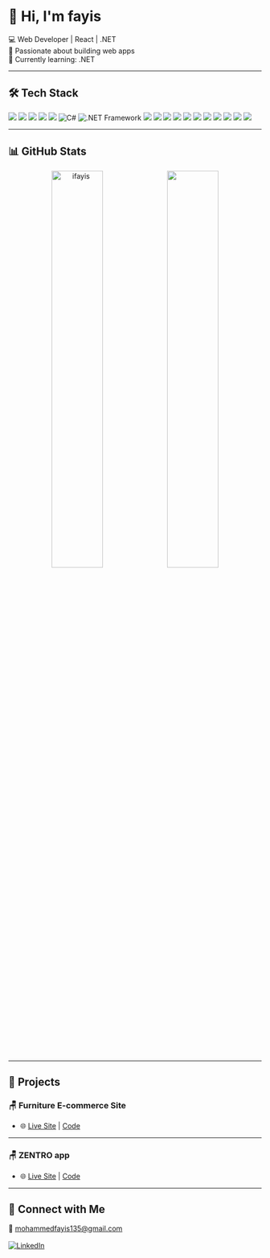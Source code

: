 # 👋 Hi, I'm fayis

💻 Web Developer | React | .NET <br>
🚀 Passionate about building web apps  <br>
🌱 Currently learning: .NET

---

## 🛠 Tech Stack

<p align="left">
  <img src="https://img.shields.io/badge/HTML5-E34F26?style=for-the-badge&logo=html5&logoColor=white" />
  <img src="https://img.shields.io/badge/CSS3-1572B6?style=for-the-badge&logo=css3&logoColor=white" />
  <img src="https://img.shields.io/badge/JavaScript-F7DF1E?style=for-the-badge&logo=javascript&logoColor=black" />
  <img src="https://img.shields.io/badge/React-20232A?style=for-the-badge&logo=react&logoColor=61DAFB" />
  <img src="https://img.shields.io/badge/Redux-764ABC?style=for-the-badge&logo=redux&logoColor=white" />
  <img src="https://img.shields.io/badge/C%23-239120?style=for-the-badge&logo=csharp&logoColor=white" alt="C#">
  <img src="https://img.shields.io/badge/.NET%20Framework-512BD4?style=for-the-badge&logo=dotnet&logoColor=white" alt=".NET Framework">
  <img src="https://img.shields.io/badge/.NET_Core-512BD4?style=for-the-badge&logo=dotnet&logoColor=white" />
  <img src="https://img.shields.io/badge/Tailwind_CSS-38B2AC?style=for-the-badge&logo=tailwind-css&logoColor=white" />
  <img src="https://img.shields.io/badge/Bootstrap-7952B3?style=for-the-badge&logo=bootstrap&logoColor=white" />
  <img src="https://img.shields.io/badge/Figma-F24E1E?style=for-the-badge&logo=figma&logoColor=white" />
  <img src="https://img.shields.io/badge/VS%20Code-007ACC?style=for-the-badge&logo=visual-studio-code&logoColor=white" />
  <img src="https://img.shields.io/badge/Visual%20Studio-5C2D91?style=for-the-badge&logo=visualstudio&logoColor=white" />
  <img src="https://img.shields.io/badge/GitHub-181717?style=for-the-badge&logo=github&logoColor=white" />
  <img src="https://img.shields.io/badge/Vercel-000000?style=for-the-badge&logo=vercel&logoColor=white" />
  <img src="https://img.shields.io/badge/Render-46E3B7?style=for-the-badge&logo=render&logoColor=white" />
  <img src="https://img.shields.io/badge/UptimeRobot-46aef7?style=for-the-badge&logo=uptimerobot&logoColor=white" />
  <img src="https://img.shields.io/badge/LeetCode-FFA116?style=for-the-badge&logo=leetcode&logoColor=white" />
</p>



---

## 📊 GitHub Stats
<p align="center">
<img src="https://github-readme-stats.vercel.app/api?username=iFayis&show_icons=true&locale=en&theme=gotham" alt="ifayis" width="45%" />
<img src="https://leetcard.jacoblin.cool/iFayis?theme=dark&font=ABeeZee" width="45%" />
</p>

---

## 🚀 Projects

### 🪑 Furniture E-commerce Site

- 🌐 [Live Site](https://furniture-shop-theta-one.vercel.app/) | [Code](https://github.com/ifayis/furniture-shop)

---

### 🪑 ZENTRO app

- 🌐 [Live Site](https://zentro-app-xi.vercel.app/) | [Code](https://github.com/ifayis/zentro-app)

---

## 🔗 Connect with Me
📧 mohammedfayis135@gmail.com <br><br>
[![LinkedIn](https://img.shields.io/badge/LinkedIn-blue?logo=linkedin&style=for-the-badge)](https://www.linkedin.com/in/fayis-kv)
